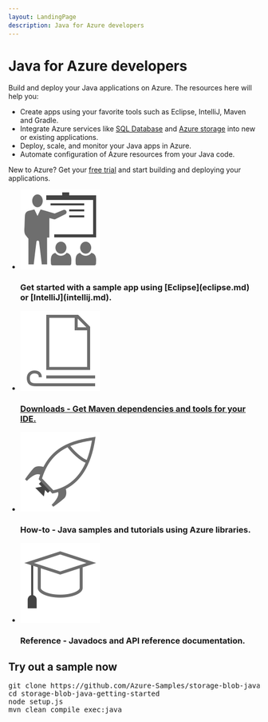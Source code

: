 ```yaml
---
layout: LandingPage
description: Java for Azure developers
---
```


# Java for Azure developers

Build and deploy your Java applications on Azure. The resources here will help you:

- Create apps using your favorite tools such as Eclipse, IntelliJ, Maven and Gradle.
- Integrate Azure services like [SQL Database](https://docs.microsoft.com/en-us/sql/connect/jdbc/microsoft-jdbc-driver-for-sql-server) and [Azure storage](https://docs.microsoft.com/en-us/azure/storage/storage-introduction) into new or existing applications.
- Deploy, scale, and monitor your Java apps in Azure.
- Automate configuration of Azure resources from your Java code.

New to Azure? Get your [free trial](https://azure.microsoft.com/free/) and start building and deploying your applications.

<ul class="panelContent cardsFTitle">
    <li>
        <div class="cardSize">
            <div class="cardPadding">
                <div class="card">
                    <div class="cardImageOuter">
                        <div class="cardImage">
                            <img src="_img/get-started.svg" alt="" />
                        </div>
                    </div>
                    <div class="cardText">
                        <h3>Get started with a sample app using [Eclipse](eclipse.md) or [IntelliJ](intellij.md).</h3>
                    </div>
                </div>
            </div>
        </div>
    </li>
    <li>
        <a href="./download">
        <div class="cardSize">
            <div class="cardPadding">
                <div class="card">
                    <a href="download">
                    <div class="cardImageOuter">
                        <div class="cardImage">
                            <img src="_img/article.svg" alt="" />
                        </div>
                    </div>
                    <div class="cardText">
                        <h3>Downloads - Get Maven dependencies and tools for your IDE.</h3></a>
                    </div>
                </div>
            </div>
        </div>
        </a>
    </li>
    <li>
        <div class="cardSize">
            <div class="cardPadding">
                <div class="card">
                    <div class="cardImageOuter">
                        <div class="cardImage">
                            <img src="_img/deploy.svg" alt="" />
                        </div>
                    </div>
                    <div class="cardText">
                        <h3>How-to - Java samples and tutorials using Azure libraries.</h3>
                    </div>
                </div>
            </div>
        </div>
    </li>
    <li>
        <div class="cardSize">
            <div class="cardPadding">
                <div class="card">
                    <div class="cardImageOuter">
                        <div class="cardImage">
                            <img src="_img/tutorial.svg" alt="" />
                        </div>
                    </div>
                    <div class="cardText">
                        <h3>Reference - Javadocs and API reference documentation.</h3>
                    </div>
                </div>
            </div>
        </div>
    </li>
</ul>



## Try out a sample now

<pre>
git clone https://github.com/Azure-Samples/storage-blob-java-getting-started.git
cd storage-blob-java-getting-started
node setup.js
mvn clean compile exec:java
</pre>

